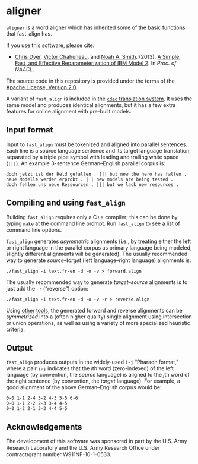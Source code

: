 aligner
==========

`aligner` is a word aligner which has inherited some of the basic functions that fast_align has. 

If you use this software, please cite:
* [Chris Dyer](http://www.cs.cmu.edu/~cdyer), [Victor Chahuneau](http://victor.chahuneau.fr), and [Noah A. Smith](http://www.cs.cmu.edu/~nasmith). (2013). [A Simple, Fast, and Effective Reparameterization of IBM Model 2](http://www.ark.cs.cmu.edu/cdyer/fast_valign.pdf). In *Proc. of NAACL*.

The source code in this repository is provided under the terms of the [Apache License, Version 2.0](http://www.apache.org/licenses/LICENSE-2.0.html).

A variant of `fast_align` is included in the [`cdec` translation system](http://www.cdec-decoder.org/). It uses the same model and produces identical alignments, but it has a few extra features for online alignment with pre-built models.

## Input format

Input to `fast_align` must be tokenized and aligned into parallel sentences. Each line is a source language sentence and its target language translation, separated by a triple pipe symbol with leading and trailing white space (` ||| `). An example 3-sentence German–English parallel corpus is:

    doch jetzt ist der Held gefallen . ||| but now the hero has fallen .
    neue Modelle werden erprobt . ||| new models are being tested .
    doch fehlen uns neue Ressourcen . ||| but we lack new resources .

## Compiling and using `fast_align`

Building `fast_align` requires only a C++ compiler; this can be done by typing `make` at the command line prompt. Run `fast_align` to see a list of command line options.

`fast_align` generates *asymmetric* alignments (i.e., by treating either the left or right language in the parallel corpus as primary language being modeled, slightly different alignments will be generated). The usually recommended way to generate *source–target* (left language–right language) alignments is:

    ./fast_align -i text.fr-en -d -o -v > forward.align

The usually recommended way to generate *target–source* alignments is to just add the `-r` (“reverse”) option:

    ./fast_align -i text.fr-en -d -o -v -r > reverse.align

Using [other](http://www.cdec-decoder.org/) [tools](http://www.statmt.org/moses/), the generated forward and reverse alignments can be *symmetrized* into a (often higher quality) single alignment using intersection or union operations, as well as using a variety of more specialized heuristic criteria.

## Output

`fast_align` produces outputs in the widely-used `i-j` “Pharaoh format,” where a pair `i-j` indicates that the <i>i</i>th word (zero-indexed) of the left language (by convention, the *source* language) is aligned to the <i>j</i>th word of the right sentence (by convention, the *target* language). For example, a good alignment of the above German–English corpus would be:

    0-0 1-1 2-4 3-2 4-3 5-5 6-6
    0-0 1-1 2-2 2-3 3-4 4-5
    0-0 1-2 2-1 3-3 4-4 5-5

## Acknowledgements

The development of this software was sponsored in part by the U.S. Army Research Laboratory and the U.S. Army Research Ofﬁce under contract/grant number W911NF-10-1-0533.

